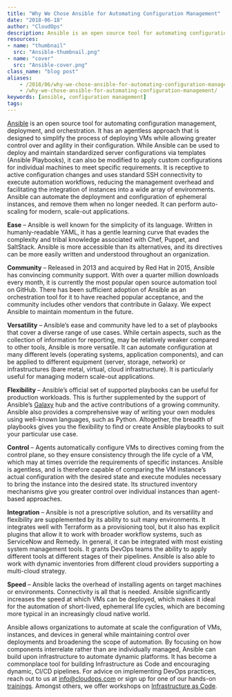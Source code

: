 ```yaml
---
title: "Why We Chose Ansible for Automating Configuration Management"
date: "2018-06-18"
author: "CloudOps"
description: Ansible is an open source tool for automating configuration management, deployment, and orchestration.
resources:
- name: "thumbnail"
  src: "Ansible-thumbnail.png"
- name: "cover"
  src: "Ansible-cover.png"
class_name: "blog post"
aliases:
    - /2018/06/why-we-chose-ansible-for-automating-configuration-management/
    - /why-we-chose-ansible-for-automating-configuration-management/
keywords: [ansible, configuration management]
tags:
---
```


<p><a href="https://www.ansible.com/" target="_blank">Ansible</a> is an open source tool for automating configuration management, deployment, and orchestration. It has an agentless approach that is designed to simplify the process of deploying VMs while allowing greater control over and agility in their configuration. While Ansible can be used to deploy and maintain standardized server configurations via templates (Ansible Playbooks), it can also be modified to apply custom configurations for individual machines to meet specific requirements. It is receptive to active configuration changes and uses standard SSH connectivity to execute automation workflows, reducing the management overhead and facilitating the integration of instances into a wide array of environments. Ansible can automate the deployment and configuration of ephemeral instances, and remove them when no longer needed. It can perform auto-scaling for modern, scale-out applications.</p>

<p><strong>Ease</strong> – Ansible is well known for the simplicity of its language. Written in humanly-readable YAML, it has a gentle learning curve that evades the complexity and tribal knowledge associated with Chef, Puppet, and SaltStack. Ansible is more accessible than its alternatives, and its directives can be more easily written and understood throughout an organization.</p>

<p><strong>Community</strong> – Released in 2013 and acquired by Red Hat in 2015, Ansible has convincing community support. With over a quarter million downloads every month, it is currently the most popular open source automation tool on GitHub. There has been sufficient adoption of Ansible as an orchestration tool for it to have reached popular acceptance, and the community includes other vendors that contribute in Galaxy. We expect Ansible to maintain momentum in the future.</p>

<p><strong>Versatility</strong> – Ansible’s ease and community have led to a set of playbooks that cover a diverse range of use cases. While certain aspects, such as the collection of information for reporting, may be relatively weaker compared to other tools, Ansible is more versatile. It can automate configuration at many different levels (operating systems, application components), and can be applied to different equipment (server, storage, network) or infrastructures (bare metal, virtual, cloud infrastructure). It is particularly useful for managing modern scale-out applications.</p>

<p><strong>Flexibility</strong> – Ansible’s official set of supported playbooks can be useful for production workloads. This is further supplemented by the support of Ansible’s <a href="https://galaxy.ansible.com/" target="_blank">Galaxy</a> hub and the active contributions of a growing community. Ansible also provides a comprehensive way of writing your own modules using well-known languages, such as Python. Altogether, the breadth of playbooks gives you the flexibility to find or create Ansible playbooks to suit your particular use case.</p>

<p><strong>Control</strong> – Agents automatically configure VMs to directives coming from the control plane, so they ensure consistency through the life cycle of a VM, which may at times override the requirements of specific instances. Ansible is agentless, and is therefore capable of comparing the VM instance’s actual configuration with the desired state and execute modules necessary to bring the instance into the desired state. Its structured inventory mechanisms give you greater control over individual instances than agent-based approaches.</p>

<p><strong>Integration</strong> – Ansible is not a prescriptive solution, and its versatility and flexibility are supplemented by its ability to suit many environments. It integrates well with Terraform as a provisioning tool, but it also has explicit plugins that allow it to work with broader workflow systems, such as ServiceNow and Remedy. In general, it can be integrated with most existing system management tools. It grants DevOps teams the ability to apply different tools at different stages of their pipelines. Ansible is also able to work with dynamic inventories from different cloud providers supporting a multi-cloud strategy.</p>

<p><strong>Speed</strong> – Ansible lacks the overhead of installing agents on target machines or environments. Connectivity is all that is needed. Ansible significantly increases the speed at which VMs can be deployed, which makes it ideal for the automation of short-lived, ephemeral life cycles, which are becoming more typical in an increasingly cloud native world.</p>

<p>Ansible allows organizations to automate at scale the configuration of VMs, instances, and devices in general while maintaining control over deployments and broadening the scope of automation. By focusing on how components interrelate rather than are individually managed, Ansible can build upon infrastructure to automate dynamic platforms. It has become a commonplace tool for building Infrastructure as Code and encouraging dynamic, CI/CD pipelines. For advice on implementing DevOps practices, reach out to us at <a href="mailto:info@cloudops.com">info@cloudops.com</a> or sign up for one of our hands-on <a href="https://www.cloudops.com/workshop-calendar/" target="_blank">trainings</a>. Amongst others, we offer workshops on <a href="/infrastructure-as-code/" target="_blank">Infrastructure as Code</a>.</p>